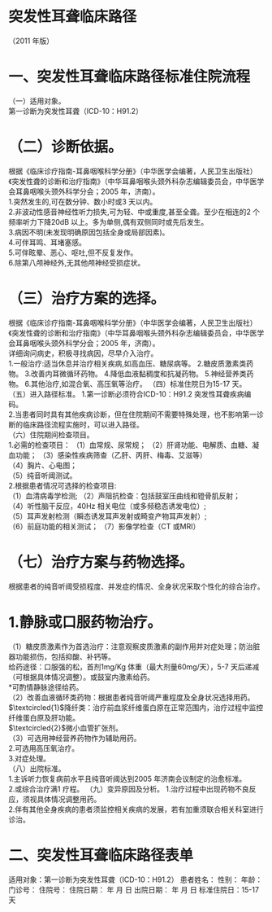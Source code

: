 # 突发性耳聋临床路径  
（2011 年版）  
#     一、突发性耳聋临床路径标准住院流程  
（一）适用对象。  
第一诊断为突发性耳聋（ICD-10：H91.2）  
#     （二）诊断依据。  
根据《临床诊疗指南-耳鼻咽喉科学分册》（中华医学会编著，人民卫生出版社）《突发性聋的诊断和治疗指南》（中华耳鼻咽喉头颈外科杂志编辑委员会，中华医学会耳鼻咽喉头颈外科学分会；2005 年，济南）。  
1.突然发生的,可在数分钟、数小时或3 天以内。  
2.非波动性感音神经性听力损失,可为轻、中或重度,甚至全聋。至少在相连的2 个频率听力下降20dB 以上。多为单侧,偶有双侧同时或先后发生。  
3.病因不明(未发现明确原因包括全身或局部因素)。  
4.可伴耳鸣、耳堵塞感。  
5.可伴眩晕、恶心、呕吐,但不反复发作。  
6.除第八颅神经外,无其他颅神经受损症状。  
#  （三）治疗方案的选择。  
根据《临床诊疗指南-耳鼻咽喉科学分册》（中华医学会编著，人民卫生出版社）《突发性聋的诊断和治疗指南》（中华耳鼻咽喉头颈外科杂志编辑委员会，中华医学会耳鼻咽喉头颈外科学分会；2005 年，济南）。  
详细询问病史，积极寻找病因，尽早介入治疗。  
1.一般治疗:适当休息并治疗相关疾病,如高血压、糖尿病等。 
    2.糖皮质激素类药物。 
    3.改善内耳微循环药物。 
    4.降低血液黏稠度和抗凝药物。 
     5.神经营养类药物。 
    6.其他治疗,如混合氧、高压氧等治疗。 
    （四）标准住院日为15-17 天。 
    （五）进入路径标准。 
    1.第一诊断必须符合ICD-10：H91.2 突发性耳聋疾病编码。  
2.当患者同时具有其他疾病诊断，但在住院期间不需要特殊处理，也不影响第一诊断的临床路径流程实施时，可以进入路径。  
（六）住院期间检查项目。  
1.必需的检查项目： （1）血常规、尿常规； （2）肝肾功能、电解质、血糖、凝血功能； （3）感染性疾病筛查（乙肝、丙肝、梅毒、艾滋等）  
（4）胸片、心电图；  
（5）纯音听阈测试。  
2.根据患者情况可选择的检查项目:  
（1）血清病毒学检测; （2）声阻抗检查：包括鼓室压曲线和镫骨肌反射；  
（4）听性脑干反应，40Hz 相关电位（或多频稳态诱发电位）;  
（5）耳声发射检测（瞬态诱发耳声发射或畸变产物耳声发射）;  
（6）前庭功能的相关测试； （7）影像学检查（CT 或MRI）  
# （七）治疗方案与药物选择。  
根据患者的纯音听阈受损程度、并发症的情况、全身状况采取个性化的综合治疗。  
#     1.静脉或口服药物治疗。  
（1）糖皮质激素作为首选治疗：注意观察皮质激素的副作用并对症处理；防治脏器功能损伤，包括抑酸、补钙等。  
给药途径：口服强的松，首剂1mg/Kg 体重（最大剂量60mg/天），5-7 天后递减（可根据具体情况调整）。或鼓室内激素给药。  
\*可酌情静脉途径给药。  
（2）改善血液循环类药物：根据患者纯音听阈严重程度及全身状况选择用药。  
$\textcircled{1}$降纤类：治疗前血浆纤维蛋白原在正常范围内，治疗过程中监控纤维蛋白原及肝功能。  
$\textcircled{2}$微小血管扩张剂。  
（3）可选用神经营养药物作为辅助用药。  
2.可选用高压氧治疗。  
3.对症处理。  
（八）出院标准。  
1.主诉听力恢复病前水平且纯音听阈达到2005 年济南会议制定的治愈标准。  
2.或综合治疗满1 疗程。 （九）变异原因及分析。
    1.治疗过程中出现药物不良反应，须视具体情况调整用药。  
2.伴有其他全身疾病的患者须监控相关疾病的发展，若有加重须联合相关科室进行诊治。  
# 二、突发性耳聋临床路径表单  
适用对象：第一诊断为突发性耳聋（ICD-10：H91.2） 患者姓名：   性别：   年龄：       门诊号：     住院号：         住院日期：     年   月   日   出院日期：     年   月   日  标准住院日：15-17 天  
